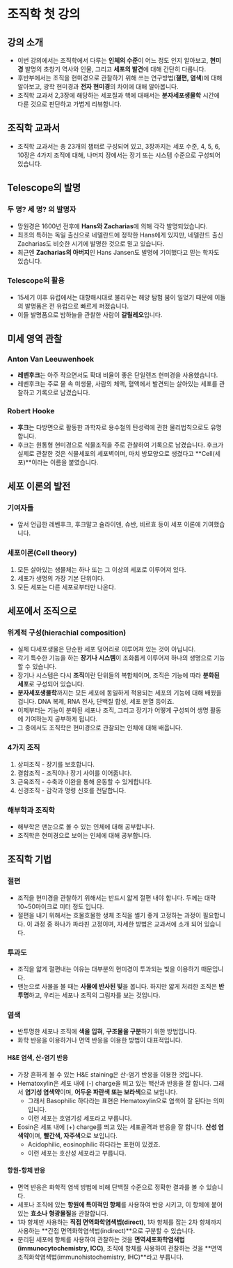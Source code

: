 # 조직학 첫 강의
## 강의 소개
* 이번 강의에서는 조직학에서 다루는 **인체의 수준**이 어느 정도 인지 알아보고, **현미경** 발명의 초창기 역사와 인물, 그리고 **세포의 발견**에 대해 간단히 다룹니다. 
* 후반부에서는 조직을 현미경으로 관찰하기 위해 쓰는 연구방법(**졀편, 염색**)에 대해 알아보고, 광학 현미경과 **전자 현미경**의 차이에 대해 알아봅니다. 
* 조직학 교과서 2,3장에 해당하는 세포질과 핵에 대해서는 **분자세포생물학** 시간에 다룬 것으로 판단하고 가볍게 리뷰합니다.

## 조직학 교과서 
* 조직학 교과서는 총 23개의 챕터로 구성되어 있고, 3장까지는 세포 수준, 4, 5, 6, 10장은 4가지 조직에 대해, 나머지 장에서는 장기 또는 시스템 수준으로 구성되어 있습니다.

## Telescope의 발명
### 두 명? 세 명? 의 발명자
* 망원경은 1600년 전후에 **Hans와 Zacharias**에 의해 각각 발명되었습니다. 
* 최초의 특허는 독일 출신으로 네델란드에 정착한 Hans에게 있지만, 네델란드 출신 Zacharias도 비슷한 시기에 발명한 것으로 믿고 있습니다. 
* 최근엔 **Zacharias의 아버지**인 Hans Jansen도 발명에 기여했다고 믿는 학자도 있습니다.
### Telescope의 활용
* 15세기 이후 유럽에서는 대항해시대로 불리우는 해양 탐험 붐이 일었기 때문에 이들의 발명품은 전 유럽으로 빠르게 퍼졌습니다.
* 이들 발명품으로 밤하늘을 관찰한 사람이 **갈릴레오**입니다.
## 미세 영역 관찰
### Anton Van Leeuwenhoek
* **레벤후크**는 아주 작으면서도 확대 비율이 좋은 단일렌즈 현미경을 사용했습니다.
* 레벤후크는 주로 물 속 미생물, 사람의 체액, 혈액에서 발견되는 살아있는 세포를 관찰하고 기록으로 남겼습니다. 
### Robert Hooke
* **후크**는 다방면으로 활동한 과학자로 용수철의 탄성력에 관한 물리법칙으로도 유명합니다.
* 후크는 원통형 현미경으로 식물조직을 주로 관찰하여 기록으로 남겼습니다. 후크가 실제로 관찰한 것은 식물세포의 세포벽이며, 마치 방모양으로 생겼다고 **Cell(세포)**이라는 이름을 붙였습니다.

## 세포 이론의 발전
### 기여자들
* 앞서 언급한 레벤후크, 후크말고 슐라이덴, 슈반, 비르효 등이 세포 이론에 기여했습니다.
### 세포이론(Cell theory)
1. 모든 살아있는 생물체는 하나 또는 그 이상의 세포로 이루어져 있다.
2. 세포가 생명의 가장 기본 단위이다.
3. 모든 세포는 다른 세포로부터만 나온다.

## 세포에서 조직으로
### 위계적 구성(hierachial composition)
* 실제 다세포생물은 단순한 세포 덩어리로 이루어져 있는 것이 아닙니다.
* 각기 특수한 기능을 하는 **장기나 시스템**이 조화롭게 이루어져 하나의 생명으로 기능할 수 있습니다. 
* 장기나 시스템은 다시 **조직**이란 단위들의 복합체이며, 조직은 기능에 따라 **분화된 세포**로 구성되어 있습니다.
* **분자세포생물학**까지는 모든 세포에 동일하게 적용되는 세포의 기능에 대해 배웠을 겁니다. DNA 복제, RNA 전사, 단백질 합성, 세포 분열 등이죠.
* 이제부터는 기능이 분화된 세포나 조직, 그리고 장기가 어떻게 구성되어 생명 활동에 기여하는지 공부하게 됩니다.
* 그 중에서도 조직학은 현미경으로 관찰되는 인체에 대해 배웁니다.
### 4가지 조직
1. 상피조직 - 장기를 보호합니다.
2. 결합조직 - 조직이나 장기 사이를 이어줍니다.
3. 근육조직 - 수축과 이완을 통해 운동할 수 있게합니다.
4. 신경조직 - 감각과 명령 신호를 전달합니다.
### 해부학과 조직학
* 해부학은 맨눈으로 볼 수 있는 인체에 대해 공부합니다.
* 조직학은 현미경으로 보이는 인체에 대해 공부합니다.

## 조직학 기법
### 절편
* 조직을 현미경을 관찰하기 위해서는 반드시 얇게 절편 내야 합니다. 두께는 대략 10~50마이크로 미터 정도 입니다.
* 절편을 내기 위해서는 흐물흐물한 생체 조직을 썰기 좋게 고정하는 과정이 필요합니다. 이 과정 중 하나가 파라핀 고정이며, 자세한 방법은 교과서에 소개 되어 있습니다.
### 투과도
* 조직을 얇게 절편내는 이유는 대부분의 현미경이 투과되는 빛을 이용하기 때문입니다.
* 맨눈으로 사물을 볼 때는 **사물에 반사된 빛**을 봅니다. 하지만 얇게 처리한 조직은 **반투명**하고, 우리는 세포나 조직의 그림자를 보는 것입니다.
### 염색
* 반투명한 세포나 조직에 **색을 입혀**, **구조물을 구분**하기 위한 방법입니다.
* 화학 반응을 이용하거나 면역 반응을 이용한 방법이 대표적입니다.
#### H&E 염색, 산-염기 반응
* 가장 흔하게 볼 수 있는 H&E staining은 산-염기 반응을 이용한 것입니다. 
* Hematoxylin은 세포 내에 (-) charge을 띄고 있는 핵산과 반응을 잘 합니다. 그래서 **염기성 염색약**이며, **어두운 파란색 또는 보라색**으로 보입니다.
  * 그래서 Basophilic 하다라는 표현은 Hematoxylin으로 염색이 잘 된다는 의미입니다.
  * 이런 세포는 호염기성 세포라고 부릅니다.
* Eosin은 세포 내에 (+) charge를 띄고 있는 세포골격과 반응을 잘 합니다. **산성 염색약**이며, **빨간색, 자주색**으로 보입니다.
  * Acidophilic, eosinophilic 하다라는 표현이 있겠죠. 
  * 이런 세포는 호산성 세포라고 부릅니다.
#### 항원-항체 반응
* 면역 반응은 화학적 염색 방법에 비해 단백질 수준으로 정확한 결과를 볼 수 있습니다.
* 세포나 조직에 있는 **항원에 특이적인 항체**를 사용하여 반응 시키고, 이 항체에 붙어 있는 **효소나 형광물질**을 관찰합니다.
* 1차 항체만 사용하는 **직접 면역화학염색법(direct)**, 1차 항체를 잡는 2차 항체까지 사용하는 **간접 면역화학염색법(indirect)**으로 구분할 수 있습니다.
* 분리된 세포에 항체를 사용하여 관찰하는 것을 **면역세포화학염색법(immunocytochemistry, ICC)**, 조직에 항체를 사용하여 관찰하는 것을 **면역조직화학염색법(immunohistochemistry, IHC)**라고 부릅니다.
